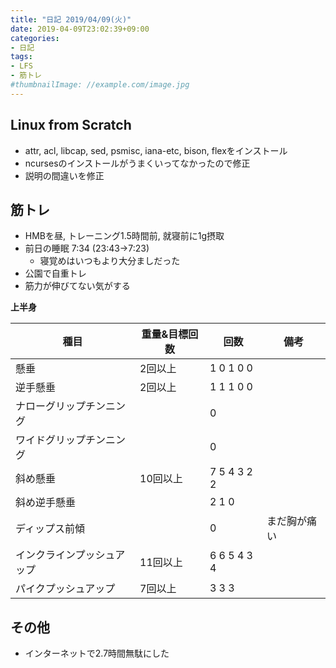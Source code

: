 ```yaml
---
title: "日記 2019/04/09(火)"
date: 2019-04-09T23:02:39+09:00
categories:
- 日記
tags:
- LFS
- 筋トレ
#thumbnailImage: //example.com/image.jpg
---
```


## Linux from Scratch
- attr, acl, libcap, sed, psmisc, iana-etc, bison, flexをインストール
- ncursesのインストールがうまくいってなかったので修正
- 説明の間違いを修正

## 筋トレ
- HMBを昼, トレーニング1.5時間前, 就寝前に1g摂取
- 前日の睡眠 7:34 (23:43→7:23)
  - 寝覚めはいつもより大分ましだった
- 公園で自重トレ
- 筋力が伸びてない気がする

**上半身**

<!--more-->

| 種目                       | 重量&目標回数 | 回数        | 備考         |
|----------------------------|---------------|-------------|--------------|
| 懸垂                       | 2回以上       | 1 0 1 0 0   |              |
| 逆手懸垂                   | 2回以上       | 1 1 1 0 0   |              |
| ナローグリップチンニング   |               | 0           |              |
| ワイドグリップチンニング   |               | 0           |              |
| 斜め懸垂                   | 10回以上      | 7 5 4 3 2 2 |              |
| 斜め逆手懸垂               |               | 2 1 0       |              |
| ディップス前傾             |               | 0           | まだ胸が痛い |
| インクラインプッシュアップ | 11回以上      | 6 6 5 4 3 4 |              |
| パイクプッシュアップ       | 7回以上       | 3 3 3       |              |

## その他
- インターネットで2.7時間無駄にした
